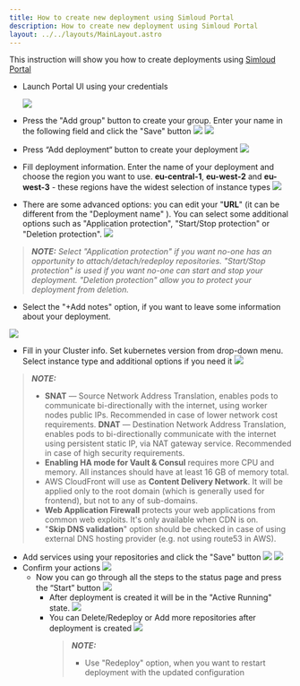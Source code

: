 ```yaml
---
title: How to create new deployment using Simloud Portal
description: How to create new deployment using Simloud Portal
layout: ../../layouts/MainLayout.astro
---
```




This instruction will show you how to create deployments using [Simloud Portal](https://portal.simloud.com:) 
- Launch Portal UI using your credentials

  ![](/img/create-deployment/1.png)
- Press the "Add group" button to create your group. Enter your name in the following field and click the "Save" button
  ![](/img/create-deployment/2.png)
  ![](/img/create-deployment/3.png)
- Press “Add deployment“ button to create your deployment
  ![](/img/create-deployment/4.png)
- Fill deployment information. Enter the name of your deployment and choose the region you want to use. **eu-central-1**, **eu-west-2** and **eu-west-3** - these regions have the widest selection of instance types
  ![](/img/create-deployment/5.png)
- There are some advanced options: you can edit your "**URL**" (it can be different from the "Deployment name" ). You can select some additional options such as "Application protection", "Start/Stop protection" or "Deletion protection". 
  ![](/img/create-deployment/11.png)
> **_NOTE:_**  _Select "Application protection" if you want no-one has an opportunity to  attach/detach/redeploy repositories. "Start/Stop protection" is used if you want no-one can start and stop your deployment. "Deletion protection" allow you to protect your deployment from deletion._ 
  - Select the "+Add notes" option, if you want to leave some information about your deployment.

  ![](/img/create-deployment/12.png)
- Fill in your Cluster info. Set kubernetes version from drop-down menu. Select instance type and additional options if you need it
  ![](/img/create-deployment/6.png)
> **_NOTE:_** 
> - **SNAT** — Source Network Address Translation, enables pods to communicate bi-directionally with the internet, using worker nodes public IPs. Recommended in case of lower network cost requirements.
**DNAT** — Destination Network Address Translation, enables pods to bi-directionally communicate with the internet using persistent static IP, via NAT gateway service. Recommended in case of high security requirements. 
> - **Enabling HA mode for Vault & Consul** requires more CPU and memory. All instances should have at least 16 GB of memory total.
> - AWS CloudFront will use as **Content Delivery Network**. It will be applied only to the root domain (which is generally used for frontend), but not to any of sub-domains.
> - **Web Application Firewall** protects your web applications from common web exploits. It's only available when CDN is on.
> - "**Skip DNS validation**" option should be checked in case of using external DNS hosting provider (e.g. not using route53 in AWS).
- Add services using your repositories and click the "Save" button
  ![](/img/create-deployment/7.png)
  ![](/img/create-deployment/8.png)
- Confirm your actions
  ![](/img/create-deployment/9.png)
  - Now you can go through all the steps to the status page and press the “Start” button
  ![](/img/create-deployment/10.png)
    - After deployment is created it will be in the "Active Running" state.
  ![](/img/create-deployment/14.png)
    - You can Delete/Redeploy or Add more repositories after deployment is created
  ![](/img/create-deployment/13.png)
       >   **_NOTE:_**
       >    - Use "Redeploy" option, when you want to restart deployment with the updated configuration

  
#